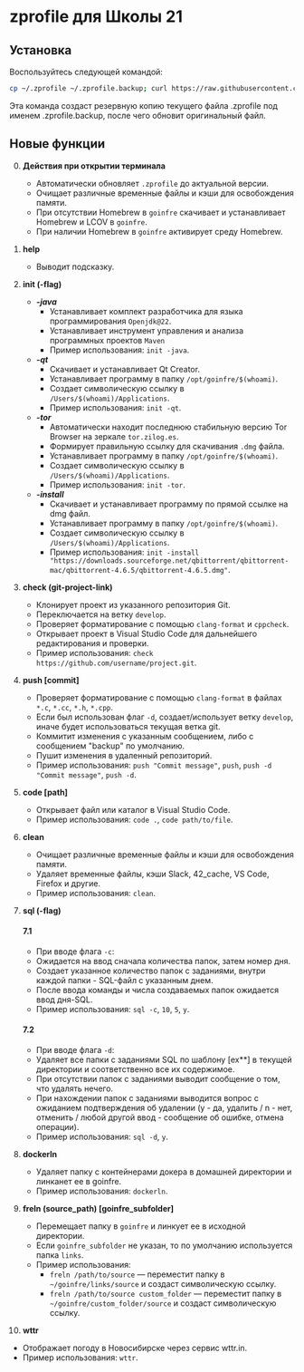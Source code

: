# zprofile для Школы 21

## Установка

Воспользуйтесь следующей командой:
```bash
cp ~/.zprofile ~/.zprofile.backup; curl https://raw.githubusercontent.com/macygabr/ZprofileForMac/main/.zprofile > ~/.zprofile && source ~/.zprofile
```
Эта команда создаст резервную копию текущего файла .zprofile под именем .zprofile.backup, после чего обновит оригинальный файл.

## Новые функции
0. **Действия при открытии терминала**
   - Автоматически обновляет `.zprofile` до актуальной версии.
   - Очищает различные временные файлы и кэши для освобождения памяти.
   - При отсутствии Homebrew в `goinfre` скачивает и устанавливает Homebrew и LCOV в `goinfre`.
   - При наличии Homebrew в `goinfre` активирует среду Homebrew.

1. **help**
   - Выводит подсказку.

2. **init (-flag)**
   -  ***-java***
      - Устанавливает комплект разработчика для языка программирования `Openjdk@22`.
      - Устанавливает инструмент управления и анализа программных проектов `Maven`
      - Пример использования: `init -java`.
   -  ***-qt***
      - Скачивает и устанавливает Qt Creator.
      - Устанавливает программу в папку `/opt/goinfre/$(whoami)`.
      - Создает символическую ссылку в `/Users/$(whoami)/Applications`.
      - Пример использования: `init -qt`.
   -  ***-tor***
      - Автоматически находит последнюю стабильную версию Tor Browser на зеркале `tor.zilog.es`.
      - Формирует правильную ссылку для скачивания `.dmg` файла.
      - Устанавливает программу в папку `/opt/goinfre/$(whoami)`.
      - Создает символическую ссылку в `/Users/$(whoami)/Applications`.
      - Пример использования: `init -tor`.
   -  ***-install***
      - Скачивает и устанавливает программу по прямой ссылке на dmg файл.
      - Устанавливает программу в папку `/opt/goinfre/$(whoami)`.
      - Создает символическую ссылку в `/Users/$(whoami)/Applications`.
      - Пример использования: `init -install "https://downloads.sourceforge.net/qbittorrent/qbittorrent-mac/qbittorrent-4.6.5/qbittorrent-4.6.5.dmg"`.

3. **check (git-project-link)**
   - Клонирует проект из указанного репозитория Git.
   - Переключается на ветку `develop`.
   - Проверяет форматирование с помощью `clang-format` и `cppcheck`.
   - Открывает проект в Visual Studio Code для дальнейшего редактирования и проверки.
   - Пример использования: `check https://github.com/username/project.git`.


4. **push [commit]**
   - Проверяет форматирование с помощью `clang-format` в файлах `*.c`, `*.cc`, `*.h`, `*.cpp`.
   - Если был использован флаг `-d`, cоздает/использует ветку `develop`, иначе будет использоваться текущая ветка git.
   - Коммитит изменения с указанным сообщением, либо с сообщением "backup" по умолчанию.
   - Пушит изменения в удаленный репозиторий.
   - Пример использования: `push "Commit message"`, `push`, `push -d "Commit message"`, `push -d`.

5. **code [path]**
   - Открывает файл или каталог в Visual Studio Code.
   - Пример использования: `code .`, `code path/to/file`.

6. **clean**
   - Очищает различные временные файлы и кэши для освобождения памяти.
   - Удаляет временные файлы, кэши Slack, 42_cache, VS Code, Firefox и другие.
   - Пример использования: `clean`.

7. **sql (-flag)**

   #### 7.1
   - При вводе флага `-c`:
   - Ожидается на ввод сначала количества папок, затем номер дня.
   - Создает указанное количество папок с заданиями, внутри каждой папки - SQL-файл с указанным днем.
   - После ввода команды и числа создаваемых папок ожидается ввод дня-SQL.
   - Пример использования: `sql -c`, `10`, `5`, `y`.

   #### 7.2
   - При вводе флага `-d`:
   - Удаляет все папки с заданиями SQL по шаблону [ex**] в текущей директории и соответственно все их содержимое.
   - При отсутствии папок с заданиями выводит сообщение о том, что удалять нечего.
   - При нахождении папок с заданиями выводится вопрос с ожиданием подтверждения об удалении (y - да, удалить / n - нет, отменить / любой другой ввод - сообщение об ошибке, отмена операции).
   - Пример использования: `sql -d`, `y`.

8. **dockerln**
   - Удаляет папку с контейнерами докера в домашней директории и линканет ее в goinfre.
   - Пример использования: `dockerln`.

9. **freln (source_path) [goinfre_subfolder]**
   - Перемещает папку в `goinfre` и линкует ее в исходной директории.
   - Если `goinfre_subfolder` не указан, то по умолчанию используется папка `links`.
   - Пример использования: 
     - `freln /path/to/source` — переместит папку в `~/goinfre/links/source` и создаст символическую ссылку.
     - `freln /path/to/source custom_folder` — переместит папку в `~/goinfre/custom_folder/source` и создаст символическую ссылку.

10. **wttr**
   - Отображает погоду в Новосибирске через сервис wttr.in.
   - Пример использования: `wttr`.
